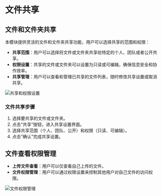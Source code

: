 
# 文件共享

## 文件和文件夹共享

本模块提供灵活的文件和文件夹共享功能，用户可以选择共享的范围和权限：
- **共享范围**：用户可以选择将文件或文件夹共享给特定的个人、团队或者公开共享。
- **权限设置**：共享的文件或文件夹可以设置为只读或可编辑，确保信息安全和协作效率。
- **共享管理**：用户可以查看和管理已共享的文件列表，随时修改共享设置或取消共享。

![共享和权限设置](https://via.placeholder.com/800x400.png)



### 文件共享步骤

1. 选择要共享的文件或文件夹。
2. 点击“共享”按钮，进入共享设置界面。
3. 选择共享范围（个人、团队、公开）和权限（只读、可编辑）。
4. 点击“确认”完成共享设置。

## 文件查看权限管理

- **上传文件查看**：用户可以仅查看自己上传的文件。
- **文件权限管理**：用户可以通过权限设置来控制其他用户对自己文件的访问权限。

![文件权限管理](https://via.placeholder.com/800x400.png)


